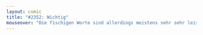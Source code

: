 ```yaml
---
layout: comic
title: "#2352: Wichtig"
mouseover: "Die fischigen Worte sind allerdings meistens sehr sehr leise."
---
```

